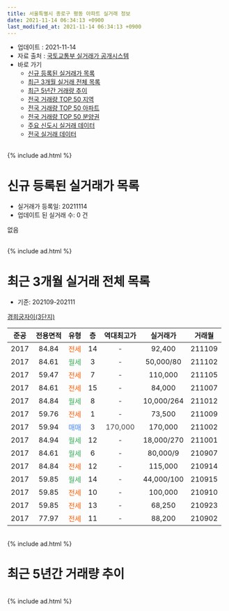 ```yaml
---
title: 서울특별시 종로구 평동 아파트 실거래 정보
date: 2021-11-14 06:34:13 +0900
last_modified_at: 2021-11-14 06:34:13 +0900
---
```


* 업데이트 : 2021-11-14
* 자료 출처 : [국토교통부 실거래가 공개시스템](http://rt.molit.go.kr)
* 바로 가기
    * [신규 등록된 실거래가 목록](#신규-등록된-실거래가-목록)
    * [최근 3개월 실거래 전체 목록](#최근-3개월-실거래-전체-목록)
    * [최근 5년간 거래량 추이](#최근-5년간-거래량-추이)
    * [전국 거래량 TOP 50 지역](https://inasie.github.io/apt-trade-info/최근-3개월-전국에서-가장-거래가-많이-발생한-지역)
    * [전국 거래량 TOP 50 아파트](https://inasie.github.io/apt-trade-info/최근-3개월-전국에서-가장-거래가-많이-발생한-아파트)
    * [전국 거래량 TOP 50 분양권](https://inasie.github.io/apt-trade-info/최근-3개월-전국에서-가장-거래가-많이-발생한-분양권)
    * [주요 신도시 실거래 데이터](https://inasie.github.io/apt-trade-info/주요-신도시)
    * [전국 실거래 데이터](https://inasie.github.io/apt-trade-info/전국)
<br>
{% include ad.html %}
<br>

# 신규 등록된 실거래가 목록
* 실거래가 등록일: 20211114
* 업데이트 된 실거래 수: 0 건

없음

<br>
{% include ad.html %}
<br>

# 최근 3개월 실거래 전체 목록
* 기준: 202109-202111


[경희궁자이(3단지)](https://search.naver.com/search.naver?query=%EC%84%9C%EC%9A%B8%ED%8A%B9%EB%B3%84%EC%8B%9C+%EC%A2%85%EB%A1%9C%EA%B5%AC+%ED%8F%89%EB%8F%99+%EA%B2%BD%ED%9D%AC%EA%B6%81%EC%9E%90%EC%9D%B4%283%EB%8B%A8%EC%A7%80%29)

|준공|전용면적|유형|층|역대최고가|실거래가|거래월|
|:---:|:---:|:---:|:---:|:---:|:---:|:---:|
|2017|84.84|<span style="color:#ff5a00">전세</span>|14|<span style="color:#444444">-</span>|92,400|211109|
|2017|84.61|<span style="color:#34a853">월세</span>|3|<span style="color:#444444">-</span>|50,000/80|211102|
|2017|59.47|<span style="color:#ff5a00">전세</span>|7|<span style="color:#444444">-</span>|110,000|211105|
|2017|84.61|<span style="color:#ff5a00">전세</span>|15|<span style="color:#444444">-</span>|84,000|211007|
|2017|84.84|<span style="color:#34a853">월세</span>|8|<span style="color:#444444">-</span>|10,000/264|211012|
|2017|59.76|<span style="color:#ff5a00">전세</span>|1|<span style="color:#444444">-</span>|73,500|211009|
|2017|59.94|<span style="color:#4285f3">매매</span>|3|<span style="color:#444444">170,000</span>|170,000|211002|
|2017|84.94|<span style="color:#34a853">월세</span>|12|<span style="color:#444444">-</span>|18,000/270|211001|
|2017|84.61|<span style="color:#34a853">월세</span>|6|<span style="color:#444444">-</span>|80,000/9|210907|
|2017|84.84|<span style="color:#ff5a00">전세</span>|12|<span style="color:#444444">-</span>|115,000|210914|
|2017|59.85|<span style="color:#34a853">월세</span>|14|<span style="color:#444444">-</span>|44,000/100|210915|
|2017|59.85|<span style="color:#ff5a00">전세</span>|10|<span style="color:#444444">-</span>|100,000|210910|
|2017|59.85|<span style="color:#ff5a00">전세</span>|13|<span style="color:#444444">-</span>|68,250|210923|
|2017|77.97|<span style="color:#ff5a00">전세</span>|11|<span style="color:#444444">-</span>|88,200|210902|


<br>
{% include ad.html %}
<br>

# 최근 5년간 거래량 추이


<div style="width:100%;">
    <canvas id="deal_progress" height="200"></canvas>
</div>

<script>
new Chart(document.getElementById("deal_progress"), {
    type: 'line',
    data: {
        labels: ['201611','201612','201701','201702','201703','201704','201705','201706','201707','201708','201709','201710','201711','201712','201801','201802','201803','201804','201805','201806','201807','201808','201809','201810','201811','201812','201901','201902','201903','201904','201905','201906','201907','201908','201909','201910','201911','201912','202001','202002','202003','202004','202005','202006','202007','202008','202009','202010','202011','202012','202101','202102','202103','202104','202105','202106','202107','202108','202109','202110','202111'],
        datasets: [{
            label: '매매',
            pointRadius: 1,
            data: [0, 0, 0, 0, 0, 0, 0, 0, 0, 0, 0, 0, 0, 0, 0, 0, 0, 0, 0, 0, 0, 0, 0, 0, 0, 0, 0, 1, 0, 2, 2, 1, 5, 1, 1, 2, 5, 3, 0, 1, 2, 1, 2, 6, 2, 5, 1, 1, 2, 4, 1, 1, 1, 2, 8, 0, 0, 3, 0, 1, 0],
            borderColor: "rgba(255, 201, 14, 1)",
            backgroundColor: "rgba(255, 201, 14, 0.5)",
            fill: false,
            lineTension: 0
        },{
            label: '전월세',
            pointRadius: 1,
            data: [0, 0, 0, 0, 0, 0, 0, 0, 0, 0, 0, 0, 0, 0, 0, 0, 0, 0, 0, 0, 0, 1, 0, 2, 4, 4, 11, 24, 20, 13, 12, 15, 11, 7, 2, 8, 4, 7, 6, 1, 4, 0, 6, 6, 7, 5, 1, 1, 4, 5, 9, 6, 13, 20, 24, 13, 8, 16, 6, 4, 3],
            borderColor: "rgba(0, 141, 185, 1)",
            backgroundColor: "rgba(0, 141, 185, 0.5)",
            fill: false,
            lineTension: 0
        }
        ]
    },
    options: {
        responsive: true,
        title: {
            display: false
        },
        tooltips: {
            mode: 'index',
            intersect: false
        },
        hover: {
            mode: 'nearest',
            intersect: true
        },
        scales: {
            xAxes: [{
                display: true,
                scaleLabel: {
                    display: true,
                    labelString: '년/월'
                }
            }],
            yAxes: [{
                display: true,
                ticks: {
                    suggestedMin: 0,
                },
                scaleLabel: {
                    display: true,
                    labelString: '실거래 수'
                }
            }]
        }
    }
});

</script>


<br>
{% include ad.html %}
<br>

